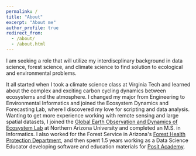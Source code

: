 ```yaml
---
permalink: /
title: "About"
excerpt: "About me"
author_profile: true
redirect_from:
  - /about/
  - /about.html
---
```


I am seeking a role that will utilize my interdiscplinary background in data science, forest science, and climate science to find solution to ecological and environmental problems.

It all started when I took a climate science class at Virginia Tech and learned about the complex and exciting carbon cycling dynamics between ecosystems and the atmosphere. I changed my major from Engineering to Environmental Informatics and joined the Ecosystem Dynamics and Forecasting Lab, where I discovered my love for scripting and data analysis. Wanting to get more experience working with remote sensing and large spatial datasets, I joined the [Global Earth Observation and Dynamics of Ecosystem Lab](https://goetzlab.rc.nau.edu/) at Northern Arizona University and completed an M.S. in Informatics. I also worked for the Forest Service in Arizona's [Forest Health Protection Department](https://www.fs.usda.gov/foresthealth/), and then spent 1.5 years working as a Data Science Educator developing software and education materials for [Posit Academy](https://posit.co/products/enterprise/academy/).
